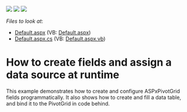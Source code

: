 <!-- default badges list -->
![](https://img.shields.io/endpoint?url=https://codecentral.devexpress.com/api/v1/VersionRange/128577294/21.2.3%2B)
[![](https://img.shields.io/badge/Open_in_DevExpress_Support_Center-FF7200?style=flat-square&logo=DevExpress&logoColor=white)](https://supportcenter.devexpress.com/ticket/details/E421)
[![](https://img.shields.io/badge/📖_How_to_use_DevExpress_Examples-e9f6fc?style=flat-square)](https://docs.devexpress.com/GeneralInformation/403183)
<!-- default badges end -->
<!-- default file list -->
*Files to look at*:

* [Default.aspx](./CS/BindAndAddFields/Default.aspx) (VB: [Default.aspx](./VB/BindAndAddFields/Default.aspx))
* [Default.aspx.cs](./CS/BindAndAddFields/Default.aspx.cs) (VB: [Default.aspx.vb](./VB/BindAndAddFields/Default.aspx.vb))
<!-- default file list end -->
# How to create fields and assign a data source at runtime


<p>This example demonstrates how to create and configure ASPxPivotGrid fields programmatically. It also shows how to create and fill a data table, and bind it to the PivotGrid in code behind.</p>

<br/>


